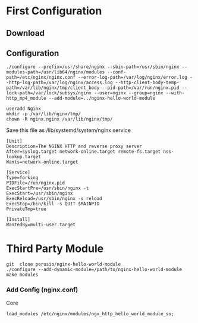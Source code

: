 # First Configuration
## Download
## Configuration
```shell
./configure --prefix=/usr/share/nginx --sbin-path=/usr/sbin/nginx --modules-path=/usr/lib64/nginx/modules --conf-path=/etc/nginx/nginx.conf --error-log-path=/var/log/nginx/error.log --http-log-path=/var/log/nginx/access.log --http-client-body-temp-path=/var/lib/nginx/tmp/client_body --pid-path=/var/run/nginx.pid --lock-path=/var/lock/subsys/nginx --user=nginx --group=nginx --with-http_mp4_module --add-module=../nginx-hello-world-module

```
```shell
useradd Nginx
mkdir -p /var/lib/nginx/tmp/
chown -R nginx.nginx /var/lib/nginx/tmp/
```
Save this file as  /lib/systemd/system/nginx.service

```shell
[Unit]
Description=The NGINX HTTP and reverse proxy server
After=syslog.target network-online.target remote-fs.target nss-lookup.target
Wants=network-online.target

[Service]
Type=forking
PIDFile=/run/nginx.pid
ExecStartPre=/usr/sbin/nginx -t
ExecStart=/usr/sbin/nginx
ExecReload=/usr/sbin/nginx -s reload
ExecStop=/bin/kill -s QUIT $MAINPID
PrivateTmp=true

[Install]
WantedBy=multi-user.target
```

# Third Party Module

```shell
git  clone perusio/nginx-hello-world-module
./configure --add-dynamic-module=/path/to/nginx-hello-world-module
make modules

```
### Add Config (nginx.conf)
Core

```shell
load_modules /etc/nginx/modules/ngx_http_hello_world_module_so;
```



```shell

```
